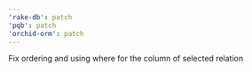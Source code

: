 ```yaml
---
'rake-db': patch
'pqb': patch
'orchid-orm': patch
---
```


Fix ordering and using where for the column of selected relation
